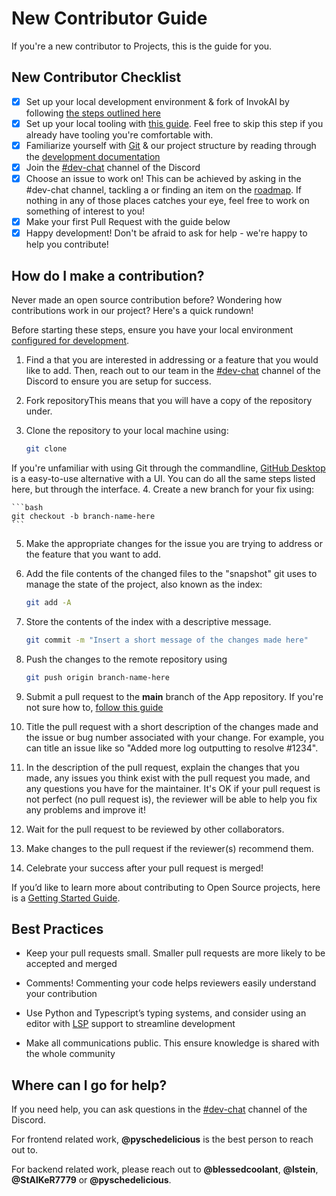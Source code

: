 # New Contributor Guide

If you're a new contributor to Projects, this is the guide for you.

## New Contributor Checklist

- [x] Set up your local development environment & fork of InvokAI by following [the steps outlined here](../dev-environment.md)
- [x] Set up your local tooling with [this guide](app/contributing/LOCAL_DEVELOPMENT/#developing-app-in-vscode). Feel free to skip this step if you already have tooling you're comfortable with.
- [x] Familiarize yourself with [Git](https://www.atlassian.com/git) & our project structure by reading through the [development documentation](development.md)
- [x] Join the [#dev-chat](https://discord.com/channels/1020123559063990373/1049495067846524939) channel of the Discord
- [x] Choose an issue to work on! This can be achieved by asking in the #dev-chat channel, tackling a  or finding an item on the [roadmap](https://github.com/orgs/aittor-ai/projects/7). If nothing in any of those places catches your eye, feel free to work on something of interest to you!
- [x] Make your first Pull Request with the guide below
- [x] Happy development! Don't be afraid to ask for help - we're happy to help you contribute!

## How do I make a contribution?

Never made an open source contribution before? Wondering how contributions work in our project? Here's a quick rundown!

Before starting these steps, ensure you have your local environment [configured for development](../LOCAL_DEVELOPMENT.md).

1. Find a  that you are interested in addressing or a feature that you would like to add. Then, reach out to our team in the [#dev-chat](https://discord.com/channels/1020123559063990373/1049495067846524939) channel of the Discord to ensure you are setup for success.
2. Fork repositoryThis means that you will have a copy of the repository under.
3. Clone the repository to your local machine using:

   ```bash
   git clone
   ```

If you're unfamiliar with using Git through the commandline, [GitHub Desktop](https://desktop.github.com) is a easy-to-use alternative with a UI. You can do all the same steps listed here, but through the interface. 4. Create a new branch for your fix using:

    ```bash
    git checkout -b branch-name-here
    ```

5. Make the appropriate changes for the issue you are trying to address or the feature that you want to add.
6. Add the file contents of the changed files to the "snapshot" git uses to manage the state of the project, also known as the index:

    ```bash
    git add -A
    ```

7. Store the contents of the index with a descriptive message.

    ```bash
    git commit -m "Insert a short message of the changes made here"
    ```

8. Push the changes to the remote repository using

    ```bash
    git push origin branch-name-here
    ```

9. Submit a pull request to the **main** branch of the App repository. If you're not sure how to, [follow this guide](https://docs.github.com/en/pull-requests/collaborating-with-pull-requests/proposing-changes-to-your-work-with-pull-requests/creating-a-pull-request)
10. Title the pull request with a short description of the changes made and the issue or bug number associated with your change. For example, you can title an issue like so "Added more log outputting to resolve #1234".
11. In the description of the pull request, explain the changes that you made, any issues you think exist with the pull request you made, and any questions you have for the maintainer. It's OK if your pull request is not perfect (no pull request is), the reviewer will be able to help you fix any problems and improve it!
12. Wait for the pull request to be reviewed by other collaborators.
13. Make changes to the pull request if the reviewer(s) recommend them.
14. Celebrate your success after your pull request is merged!

If you’d like to learn more about contributing to Open Source projects, here is a [Getting Started Guide](https://opensource.com/article/19/7/create-pull-request-github).

## Best Practices

- Keep your pull requests small. Smaller pull requests are more likely to be accepted and merged

- Comments! Commenting your code helps reviewers easily understand your contribution
- Use Python and Typescript’s typing systems, and consider using an editor with [LSP](https://microsoft.github.io/language-server-protocol/) support to streamline development
- Make all communications public. This ensure knowledge is shared with the whole community

## **Where can I go for help?**

If you need help, you can ask questions in the [#dev-chat](https://discord.com/channels/1020123559063990373/1049495067846524939) channel of the Discord.

For frontend related work, **@pyschedelicious** is the best person to reach out to.

For backend related work, please reach out to **@blessedcoolant**, **@lstein**, **@StAlKeR7779** or **@pyschedelicious**.
